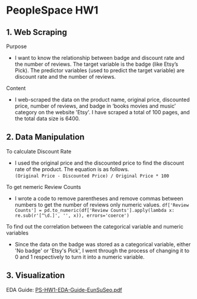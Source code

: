 # PeopleSpace HW1
## 1. Web Scraping
Purpose
- I want to know the relationship between badge and discount rate and the number of reviews.
The target variable is the badge (like Etsy’s Pick).
The predictor variables (used to predict the target variable) are discount rate and the number of reviews.

Content
- I web-scraped the data on the product name, original price, discounted price, number of reviews, and badge in ‘books movies and music’ category on the website 'Etsy'.
I have scraped a total of 100 pages, and the total data size is 6400.  

## 2. Data Manipulation
To calculate Discount Rate
- I used the original price and the discounted price to find the discount rate of the product. The equation is as follows.  
```(Original Price - Discounted Price) / Original Price * 100```

To get nemeric Review Counts
- I wrote a code to remove parentheses and remove commas between numbers to get the number of reviews only numeric values.
```df['Review Counts'] = pd.to_numeric(df['Review Counts'].apply(lambda x: re.sub(r'[^\d.]', '', x)), errors='coerce')```

To find out the correlation between the categorical variable and numeric variables
- Since the data on the badge was stored as a categorical variable, either 'No badge' or 'Etsy's Pick', I went through the process of changing it to 0 and 1 respectively to turn it into a numeric variable.

## 3. Visualization


EDA Guide: [PS-HW1-EDA-Guide-EunSuSeo.pdf](https://github.com/EunsuSeo01/PeopleSpace-HW1/files/14126865/PS-HW1-EDA-Guide-EunSuSeo.pdf)
